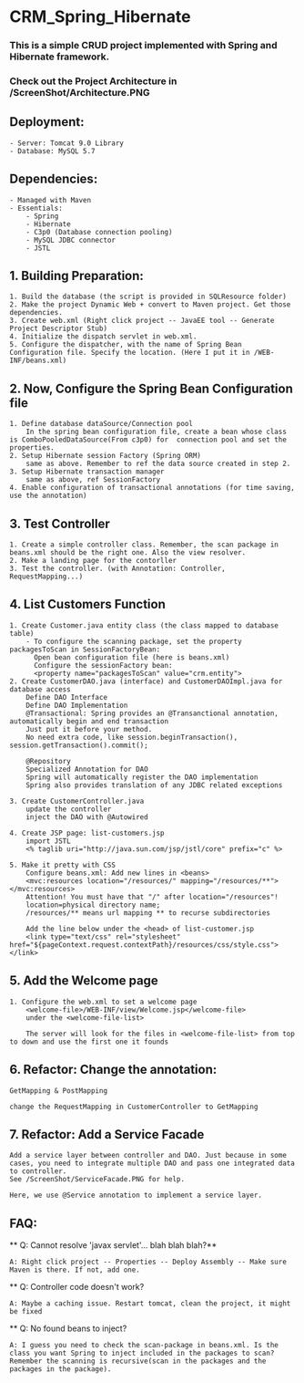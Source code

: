 # CRM_Spring_Hibernate
### This is a simple CRUD project implemented with Spring and Hibernate framework.
### Check out the Project Architecture in /ScreenShot/Architecture.PNG
## Deployment:
	- Server: Tomcat 9.0 Library
	- Database: MySQL 5.7

## Dependencies:
	- Managed with Maven
	- Essentials:
		- Spring
		- Hibernate
		- C3p0 (Database connection pooling)
		- MySQL JDBC connector
		- JSTL


## 1. Building Preparation:
 	1. Build the database (the script is provided in SQLResource folder)
 	2. Make the project Dynamic Web + convert to Maven project. Get those dependencies.
 	3. Create web.xml (Right click project -- JavaEE tool -- Generate Project Descriptor Stub)
 	4. Initialize the dispatch servlet in web.xml. 
 	5. Configure the dispatcher, with the name of Spring Bean Configuration file. Specify the location. (Here I put it in /WEB-INF/beans.xml)
 	
## 2. Now, Configure the Spring Bean Configuration file
	1. Define database dataSource/Connection pool
		In the spring bean configuration file, create a bean whose class is ComboPooledDataSource(From c3p0) for  connection pool and set the properties.
	2. Setup Hibernate session Factory (Spring ORM)
		same as above. Remember to ref the data source created in step 2.
	3. Setup Hibernate transaction manager
		same as above, ref SessionFactory
	4. Enable configuration of transactional annotations (for time saving, use the annotation)

## 3. Test Controller 
	1. Create a simple controller class. Remember, the scan package in beans.xml should be the right one. Also the view resolver.
	2. Make a landing page for the contorller
	3. Test the controller. (with Annotation: Controller, RequestMapping...)

## 4. List Customers Function

	1. Create Customer.java entity class (the class mapped to database table)
		- To configure the scanning package, set the property packagesToScan in SessionFactoryBean:
		  Open bean configuration file (here is beans.xml)
		  Configure the sessionFactory bean:
		  <property name="packagesToScan" value="crm.entity">
	2. Create CustomerDAO.java (interface) and CustomerDAOImpl.java for database access
		Define DAO Interface
		Define DAO Implementation
		@Transactional: Spring provides an @Transanctional annotation, automatically begin and end transaction
		Just put it before your method.
		No need extra code, like session.beginTransaction(), session.getTransaction().commit();
		
		@Repository
		Specialized Annotation for DAO
		Spring will automatically register the DAO implementation
		Spring also provides translation of any JDBC related exceptions
		
	3. Create CustomerController.java
		update the controller 
		inject the DAO with @Autowired
		
	4. Create JSP page: list-customers.jsp
		import JSTL
		<% taglib uri="http://java.sun.com/jsp/jstl/core" prefix="c" %>
	
	5. Make it pretty with CSS
		Configure beans.xml: Add new lines in <beans>
		<mvc:resources location="/resources/" mapping="/resources/**"></mvc:resources>
		Attention! You must have that "/" after location="/resources"!
		location=physical directory name;
		/resources/** means url mapping ** to recurse subdirectories
		
		Add the line below under the <head> of list-customer.jsp
		<link type="text/css" rel="stylesheet" href="${pageContext.request.contextPath}/resources/css/style.css"></link>
	
	
## 5. Add the Welcome page
	1. Configure the web.xml to set a welcome page
		<welcome-file>/WEB-INF/view/Welcome.jsp</welcome-file>
		under the <welcome-file-list>
		
		The server will look for the files in <welcome-file-list> from top to down and use the first one it founds
		
## 6. Refactor: Change the annotation:
	
	GetMapping & PostMapping 
	
	change the RequestMapping in CustomerController to GetMapping

## 7. Refactor: Add a Service Facade
	
	Add a service layer between controller and DAO. Just because in some cases, you need to integrate multiple DAO and pass one integrated data to controller.
	See /ScreenShot/ServiceFacade.PNG for help.
	
	Here, we use @Service annotation to implement a service layer.

## FAQ:
**	Q: Cannot resolve 'javax servlet'... blah blah blah?**
	
	A: Right click project -- Properties -- Deploy Assembly -- Make sure Maven is there. If not, add one.
	
**  Q: Controller code doesn't work?

	A: Maybe a caching issue. Restart tomcat, clean the project, it might be fixed
	
**  Q: No found beans to inject?
	
	A: I guess you need to check the scan-package in beans.xml. Is the class you want Spring to inject included in the packages to scan? Remember the scanning is recursive(scan in the packages and the packages in the package).